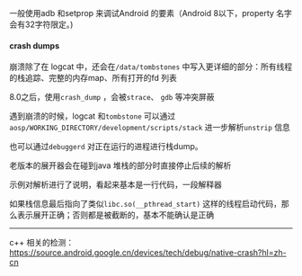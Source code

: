 一般使用adb 和setprop 来调试Android 的要素（Android 8以下，property 名字会有32字符限定。)

#### crash dumps

崩溃除了在 logcat 中，还会在`/data/tombstones` 中写入更详细的部分：所有线程的栈追踪、完整的内存map、所有打开的fd 列表  

8.0之后，使用`crash_dump` ，会被`strace`、 `gdb` 等冲突屏蔽

遇到崩溃的时候，logcat 和`tombstone` 可以通过`aosp/WORKING_DIRECTORY/development/scripts/stack` 进一步解析`unstrip` 信息  

 也可以通过`debuggerd` 对正在运行的进程进行栈dump。  



老版本的展开器会在碰到java 堆栈的部分时直接停止后续的解析  

示例对解析进行了说明，看起来基本是一行代码，一段解释器  

如果栈信息最后指向了类似`libc.so(__pthread_start)` 这样的线程启动代码，那么表示展开正确；否则都是被截断的，基本不能确认是正确  



---

c++ 相关的检测：https://source.android.google.cn/devices/tech/debug/native-crash?hl=zh-cn